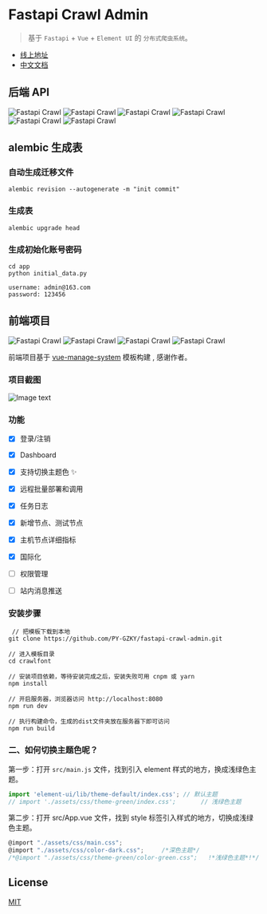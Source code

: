 # Fastapi Crawl Admin
[comment]: <> (![Fastapi Crawl]&#40;https://img.shields.io/badge/Python-3.8.0-green&#41;)

[comment]: <> (![Fastapi Crawl]&#40;https://img.shields.io/badge/Celery-5.0.5-blue&#41;)

[comment]: <> (![Fastapi Crawl]&#40;https://img.shields.io/badge/Fastapi-0.4.9-red&#41;)

[comment]: <> (![Fastapi Crawl]&#40;https://img.shields.io/badge/uvicorn-0.2.2-yellow&#41;)

[comment]: <> (![Fastapi Crawl]&#40;https://img.shields.io/badge/pydantic-0.2.2-brightgreen&#41;)

[comment]: <> (![Fastapi Crawl]&#40;https://img.shields.io/badge/fabric-0.1.13-yellow&#41;)

[comment]: <> (![Fastapi Crawl]&#40;https://img.shields.io/badge/vue-2.6.10-brightgreen&#41;)

[comment]: <> (![Fastapi Crawl]&#40;https://img.shields.io/badge/element--ui-2.8.2-brightgreen&#41;)

[comment]: <> (![Fastapi Crawl]&#40;https://img.shields.io/badge/releases-0.1.0-yellow&#41;)

[comment]: <> (![Fastapi Crawl]&#40;https://img.shields.io/badge/license-MIT-red&#41;)

> 基于 `Fastapi` + `Vue` + `Element UI` 的 `分布式爬虫系统`。

- [线上地址]()
- [中文文档]()

## 后端 API
![Fastapi Crawl](https://img.shields.io/badge/Python-3.8.0-green)
![Fastapi Crawl](https://img.shields.io/badge/Celery-5.0.5-blue)
![Fastapi Crawl](https://img.shields.io/badge/Fastapi-0.4.9-red)
![Fastapi Crawl](https://img.shields.io/badge/uvicorn-0.2.2-yellow)
![Fastapi Crawl](https://img.shields.io/badge/pydantic-0.2.2-brightgreen)
![Fastapi Crawl](https://img.shields.io/badge/fabric-0.1.13-yellow)
## alembic 生成表

### 自动生成迁移文件

```shell
alembic revision --autogenerate -m "init commit"
```

### 生成表
```shell
alembic upgrade head
```

### 生成初始化账号密码

```shell
cd app
python initial_data.py
```

```shell
username: admin@163.com
password: 123456
```

## 前端项目

![Fastapi Crawl](https://img.shields.io/badge/vue-2.6.10-brightgreen)
![Fastapi Crawl](https://img.shields.io/badge/element--ui-2.8.2-brightgreen)
![Fastapi Crawl](https://img.shields.io/badge/license-MIT-red)
![Fastapi Crawl](https://img.shields.io/badge/releases-0.1.0-yellow)


前端项目基于 [vue-manage-system](https://github.com/lin-xin/vue-manage-system) 模板构建
, 
 感谢作者。

### 项目截图

![Image text](https://github.com/lin-xin/manage-system/raw/master/screenshots/wms3.png)


### 功能

-   [x] 登录/注销
-   [x] Dashboard
-   [x] 支持切换主题色 :sparkles:
-   [x] 远程批量部署和调用
-   [x] 任务日志
-   [x] 新增节点、测试节点
-   [x] 主机节点详细指标
-   [x] 国际化
-   [ ] 权限管理
-   [ ] 站内消息推送


### 安装步骤

```
 // 把模板下载到本地
git clone https://github.com/PY-GZKY/fastapi-crawl-admin.git     

// 进入模板目录
cd crawlfont    

// 安装项目依赖，等待安装完成之后，安装失败可用 cnpm 或 yarn
npm install         

// 开启服务器，浏览器访问 http://localhost:8080
npm run dev

// 执行构建命令，生成的dist文件夹放在服务器下即可访问
npm run build
```


### 二、如何切换主题色呢？

第一步：打开 `src/main.js` 文件，找到引入 element 样式的地方，换成浅绿色主题。

```javascript
import 'element-ui/lib/theme-default/index.css'; // 默认主题
// import './assets/css/theme-green/index.css';       // 浅绿色主题
```

第二步：打开 src/App.vue 文件，找到 style 标签引入样式的地方，切换成浅绿色主题。

```javascript
@import "./assets/css/main.css";
@import "./assets/css/color-dark.css";     /*深色主题*/
/*@import "./assets/css/theme-green/color-green.css";   !*浅绿色主题*!*/
```


## License
[MIT](https://github.com/PY-GZKY/fastapi-crawl-admin/LICENSE)
